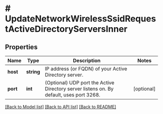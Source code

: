 # # UpdateNetworkWirelessSsidRequestActiveDirectoryServersInner

## Properties

Name | Type | Description | Notes
------------ | ------------- | ------------- | -------------
**host** | **string** | IP address (or FQDN) of your Active Directory server. |
**port** | **int** | (Optional) UDP port the Active Directory server listens on. By default, uses port 3268. | [optional]

[[Back to Model list]](../../README.md#models) [[Back to API list]](../../README.md#endpoints) [[Back to README]](../../README.md)
